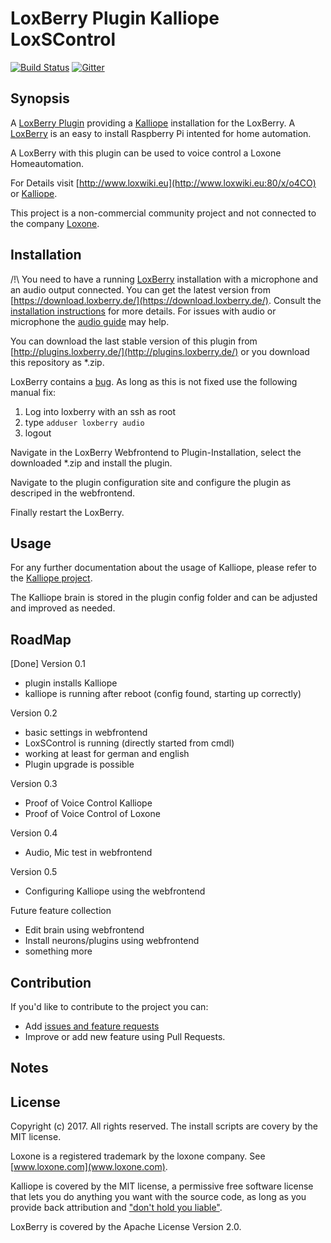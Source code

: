 # LoxBerry Plugin Kalliope LoxSControl

[![Build Status](https://travis-ci.org/andweber/kalliope_loxberry.svg?branch=master)](https://travis-ci.org/andweber/kalliope_neuron_loxone)
[![Gitter](https://badges.gitter.im/gitterHQ/gitter.svg)](https://gitter.im/kalliope-project/Lobby)

## Synopsis

A [LoxBerry Plugin](http://plugins.loxberry.de/) providing a [Kalliope](https://github.com/kalliope-project/kalliope/) installation for the LoxBerry. A [LoxBerry](http://www.loxwiki.eu:80/x/o4CO) is an easy to install Raspberry Pi intented for home automation.

A LoxBerry with this plugin can be used to voice control a Loxone Homeautomation. 

For Details visit [http://www.loxwiki.eu](http://www.loxwiki.eu:80/x/o4CO) or [Kalliope](https://github.com/kalliope-project/kalliope/).


This project is a non-commercial community project and not connected to the company [Loxone](www.loxone.com).

## Installation

/!\ You need to have a running [LoxBerry](http://www.loxwiki.eu:80/x/o4CO) installation with a microphone and an audio output connected. You can get the latest version from [https://download.loxberry.de/](https://download.loxberry.de/). Consult the [installation instructions](http://www.loxwiki.eu:80/x/r4CO) for more details. For issues with audio or microphone the [audio guide](Audio.md) may help.

You can download the last stable version of this plugin from [http://plugins.loxberry.de/](http://plugins.loxberry.de/) or you download this repository as *.zip.

LoxBerry contains a [bug](https://github.com/mschlenstedt/Loxberry/issues/165). As long as this is not fixed use the following manual fix:
1. Log into loxberry with an ssh as root
2. type ```adduser loxberry audio```
3. logout

Navigate in the LoxBerry Webfrontend to Plugin-Installation, select the downloaded *.zip and install the plugin. 

Navigate to the plugin configuration site and configure the plugin as descriped in the webfrontend.

Finally restart the LoxBerry.

## Usage

For any further documentation about the usage of Kalliope, please refer to the [Kalliope project](https://github.com/kalliope-project/kalliope/).

The Kalliope brain is stored in the plugin config folder and can be adjusted and improved as needed. 


## RoadMap

[Done] Version 0.1
- plugin installs Kalliope
- kalliope is running after reboot (config found, starting up correctly)

Version 0.2
- basic settings in webfrontend
- LoxSControl is running (directly started from cmdl)
- working at least for german and english
- Plugin upgrade is possible

Version 0.3
- Proof of Voice Control Kalliope
- Proof of Voice Control of Loxone

Version 0.4
- Audio, Mic test in webfrontend

Version 0.5
- Configuring Kalliope using the webfrontend

Future feature collection
- Edit brain using webfrontend
- Install neurons/plugins using webfrontend
- something more

## Contribution

If you'd like to contribute to the project you can:
- Add [issues and feature requests](../../issues)
- Improve or add new feature using Pull Requests.

## Notes



## License

Copyright (c) 2017. All rights reserved.
The install scripts are covery by the MIT license.

Loxone is a registered trademark by the loxone company. See [www.loxone.com](www.loxone.com). 

Kalliope is covered by the MIT license, a permissive free software license that lets you do anything you want with the source code, as long as you provide back attribution and ["don't hold you liable"](http://choosealicense.com/).

LoxBerry is covered by the Apache License Version 2.0. 
